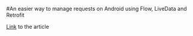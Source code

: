 #An easier way to manage requests on Android using Flow, LiveData and Retrofit

[Link](https://medium.com/@esaugg/an-easier-way-to-make-requests-on-android-flow-livedata-and-retrofit-2dac22df55cc) to the article


